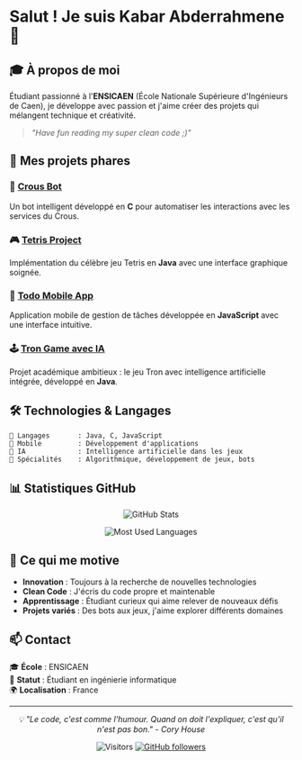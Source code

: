 # Salut ! Je suis Kabar Abderrahmene 👋

## 🎓 À propos de moi

Étudiant passionné à l'**ENSICAEN** (École Nationale Supérieure d'Ingénieurs de Caen), je développe avec passion et j'aime créer des projets qui mélangent technique et créativité.

> *"Have fun reading my super clean code ;)"*

## 🚀 Mes projets phares

### 🤖 [Crous Bot](https://github.com/Impactabdou/crous_bot)
Un bot intelligent développé en **C** pour automatiser les interactions avec les services du Crous.

### 🎮 [Tetris Project](https://github.com/Impactabdou/tetrisProject)
Implémentation du célèbre jeu Tetris en **Java** avec une interface graphique soignée.

### 📱 [Todo Mobile App](https://github.com/Impactabdou/todoMobileApp)
Application mobile de gestion de tâches développée en **JavaScript** avec une interface intuitive.

### 🕹️ [Tron Game avec IA](https://github.com/Impactabdou/tron-game-with-ai)
Projet académique ambitieux : le jeu Tron avec intelligence artificielle intégrée, développé en **Java**.

## 🛠️ Technologies & Langages

```
🔧 Langages       : Java, C, JavaScript
📱 Mobile         : Développement d'applications
🤖 IA             : Intelligence artificielle dans les jeux
🎯 Spécialités    : Algorithmique, développement de jeux, bots
```

## 📊 Statistiques GitHub

<div align="center">

![GitHub Stats](https://github-readme-stats.vercel.app/api?username=Impactabdou&show_icons=true&theme=dark&bg_color=0d1117&hide_border=true)

![Most Used Languages](https://github-readme-stats.vercel.app/api/top-langs/?username=Impactabdou&layout=compact&theme=dark&bg_color=0d1117&hide_border=true)

</div>

## 🌟 Ce qui me motive

- **Innovation** : Toujours à la recherche de nouvelles technologies
- **Clean Code** : J'écris du code propre et maintenable
- **Apprentissage** : Étudiant curieux qui aime relever de nouveaux défis
- **Projets variés** : Des bots aux jeux, j'aime explorer différents domaines

## 📫 Contact

🎓 **École** : ENSICAEN  
💼 **Statut** : Étudiant en ingénierie informatique  
🌍 **Localisation** : France  

---

<div align="center">
  <i>💡 "Le code, c'est comme l'humour. Quand on doit l'expliquer, c'est qu'il n'est pas bon." - Cory House</i>
</div>

<div align="center">

![Visitors](https://visitor-badge.laobi.icu/badge?page_id=Impactabdou.Impactabdou)
[![GitHub followers](https://img.shields.io/github/followers/Impactabdou?label=Follow&style=social)](https://github.com/Impactabdou)

</div>
